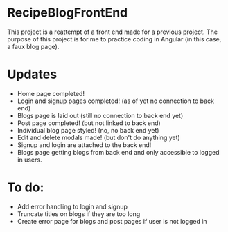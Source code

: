 # RecipeBlogFrontEnd

This project is a reattempt of a front end made for a previous project. The purpose of this project is for me to practice coding in Angular (in this case, a faux blog page).

# Updates

- Home page completed!
- Login and signup pages completed! (as of yet no connection to back end)
- Blogs page is laid out (still no connection to back end yet)
- Post page completed! (but not linked to back end)
- Individual blog page styled! (no, no back end yet)
- Edit and delete modals made! (but don't do anything yet)
- Signup and login are attached to the back end!
- Blogs page getting blogs from back end and only accessible to logged in users.

# To do:
- Add error handling to login and signup
- Truncate titles on blogs if they are too long
- Create error page for blogs and post pages if user is not logged in